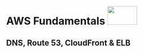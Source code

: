 # AWS Fundamentals  <image src="https://user-images.githubusercontent.com/12403699/234434276-e7cdcab8-c594-47a6-8862-7645e5740a2c.png" width="80" height="50">  

## DNS, Route 53, CloudFront & ELB
